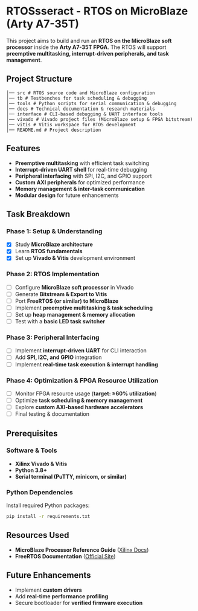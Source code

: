 # RTOSsseract - RTOS on MicroBlaze (Arty A7-35T)

This project aims to build and run an **RTOS on the MicroBlaze soft processor** inside the **Arty A7-35T FPGA**. The RTOS will support **preemptive multitasking, interrupt-driven peripherals, and task management**.

## Project Structure  

```
│── src # RTOS source code and MicroBlaze configuration
│── tb # Testbenches for task scheduling & debugging
│── tools # Python scripts for serial communication & debugging
│── docs # Technical documentation & research materials
│── interface # CLI-based debugging & UART interface tools
│── vivado # Vivado project files (MicroBlaze setup & FPGA bitstream)
│── vitis # Vitis workspace for RTOS development
│── README.md # Project description
```

## Features  

- **Preemptive multitasking** with efficient task switching  
- **Interrupt-driven UART shell** for real-time debugging  
- **Peripheral interfacing** with SPI, I2C, and GPIO support  
- **Custom AXI peripherals** for optimized performance  
- **Memory management & inter-task communication**  
- **Modular design** for future enhancements  

## Task Breakdown  

### **Phase 1: Setup & Understanding**  
- [x] Study **MicroBlaze architecture**  
- [x] Learn **RTOS fundamentals**  
- [x] Set up **Vivado & Vitis** development environment  

### **Phase 2: RTOS Implementation**  
- [ ] Configure **MicroBlaze soft processor** in Vivado  
- [ ] Generate **Bitstream & Export to Vitis**  
- [ ] Port **FreeRTOS (or similar) to MicroBlaze**  
- [ ] Implement **preemptive multitasking & task scheduling**  
- [ ] Set up **heap management & memory allocation**  
- [ ] Test with a **basic LED task switcher**  

### **Phase 3: Peripheral Interfacing**  
- [ ] Implement **interrupt-driven UART** for CLI interaction  
- [ ] Add **SPI, I2C, and GPIO** integration  
- [ ] Implement **real-time task execution & interrupt handling**  

### **Phase 4: Optimization & FPGA Resource Utilization**  
- [ ] Monitor FPGA resource usage (**target: ≥60% utilization**)  
- [ ] Optimize **task scheduling & memory management**  
- [ ] Explore **custom AXI-based hardware accelerators**  
- [ ] Final testing & documentation  

## Prerequisites  

### **Software & Tools**  
- **Xilinx Vivado & Vitis**   
- **Python 3.8+** 
- **Serial terminal (PuTTY, minicom, or similar)**  

### **Python Dependencies**  
Install required Python packages:  
```bash
pip install -r requirements.txt
```

## Resources Used  

- **MicroBlaze Processor Reference Guide** ([Xilinx Docs](https://docs.amd.com/r/en-US/ug984-vivado-microblaze-ref/MicroBlaze-Architecture))  
- **FreeRTOS Documentation** ([Official Site](https://www.freertos.org/Documentation/01-FreeRTOS-quick-start/01-Beginners-guide/01-RTOS-fundamentals))  

## Future Enhancements  

- Implement **custom drivers**  
- Add **real-time performance profiling**  
- Secure bootloader for **verified firmware execution**  
